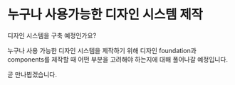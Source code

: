 # 누구나 사용가능한 디자인 시스템 제작

디자인 시스템을 구축 예정인가요?

누구나 사용 가능한 디자인 시스템을 제작하기 위해 디자인 foundation과 components를 제작할 때 어떤 부분을 고려해야 하는지에 대해 풀어나갈 예정입니다.

곧 만나뵙겠습니다.
